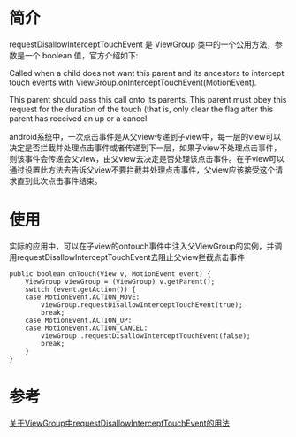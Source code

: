 # 简介
requestDisallowInterceptTouchEvent 是 ViewGroup 类中的一个公用方法，参数是一个 boolean 值，官方介绍如下:

Called when a child does not want this parent and its ancestors to intercept touch events with ViewGroup.onInterceptTouchEvent(MotionEvent).

This parent should pass this call onto its parents. This parent must obey this request for the duration of the touch (that is, only clear the flag after this parent has received an up or a cancel.

android系统中，一次点击事件是从父view传递到子view中，每一层的view可以决定是否拦截并处理点击事件或者传递到下一层，如果子view不处理点击事件，则该事件会传递会父view，由父view去决定是否处理该点击事件。在子view可以通过设置此方法去告诉父view不要拦截并处理点击事件，父view应该接受这个请求直到此次点击事件结束。

# 使用

实际的应用中，可以在子view的ontouch事件中注入父ViewGroup的实例，并调用requestDisallowInterceptTouchEvent去阻止父view拦截点击事件

`````
public boolean onTouch(View v, MotionEvent event) {
    ViewGroup viewGroup = (ViewGroup) v.getParent();
    switch (event.getAction()) {
    case MotionEvent.ACTION_MOVE:
        viewGroup.requestDisallowInterceptTouchEvent(true);
        break;
    case MotionEvent.ACTION_UP:
    case MotionEvent.ACTION_CANCEL:
        viewGroup .requestDisallowInterceptTouchEvent(false);
        break;
    }
}
`````

# 参考
[关于ViewGroup中requestDisallowInterceptTouchEvent的用法](https://www.cnblogs.com/txlbupt/p/4371290.html)